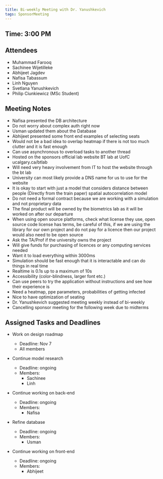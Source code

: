 ```yaml
---
title: Bi-weekly Meeting with Dr. Yanushkevich
tags: SponsorMeeting
---
```


## Time: 3:00 PM

## Attendees
- Muhammad Farooq
- Sachinee Wijetilleke
- Abhijeet Jagdev
- Nafisa Tabassum
- Linh Nguyen
- Svetlana Yanushkevich
- Philip Ciunkiewicz (MSc Student)

## Meeting Notes
- Nafisa presented the DB architecture
- Do not worry about complex auth right now
- Usman updated them about the Database
- Abhijeet presented some front end examples of selecting seats
- Would not be a bad idea to overlap heatmap if there is not too much clutter and it is fast enough
- Can use asynchronous to overload tasks to another thread
- Hosted on the sponsors official lab website BT lab at UofC ucalgary.ca/btlab
- Will need very heavy involvement from IT to host the website through the bt lab
- University can most likely provide a DNS name for us to use for the website
- It is okay to start with just a model that considers distance between people (Directly from the train paper) spatial autocorrelation model
- Do not need a formal contract because we are working with a simulation and not proprietary data
- The final product will be owned by the biometrics lab as it will be worked on after our departure
- When using open source platforms, check what license they use, open source code license has terms, be careful of this, if we are using the library for our own project and do not pay for a licence then our project would also need to be open source
- Ask the TA/Prof if the university owns the project
- Will give funds for purchasing of licences or any computing services needed
- Want it to load everything within 3000ms
- Simulation should be fast enough that it is interactable and can do things in real time
- Realtime is 0.1s up to a maximum of 10s
- Accessibility (color-blindness, larger font etc.)
- Can use peers to try the application without instructions and see how their experience is
- Need a heatmap, ppe parameters, probabilities of getting infected
- Nice to have optimization of seating
- Dr. Yanushkevich suggested meeting weekly instead of bi-weekly
- Cancelling sponsor meeting for the following week due to midterms

## Assigned Tasks and Deadlines

- Work on design roadmap
    - Deadline: Nov 7
    - All members

- Continue model research
    - Deadline: ongoing
    - Members:
        - Sachinee
        - Linh

- Continue working on back-end
    - Deadline: ongoing
    - Members:
        - Nafisa

- Refine database
    - Deadline: ongoing
    - Members:
        - Usman

- Continue working on front-end
    - Deadline: ongoing
    - Members:
        - Abhijeet